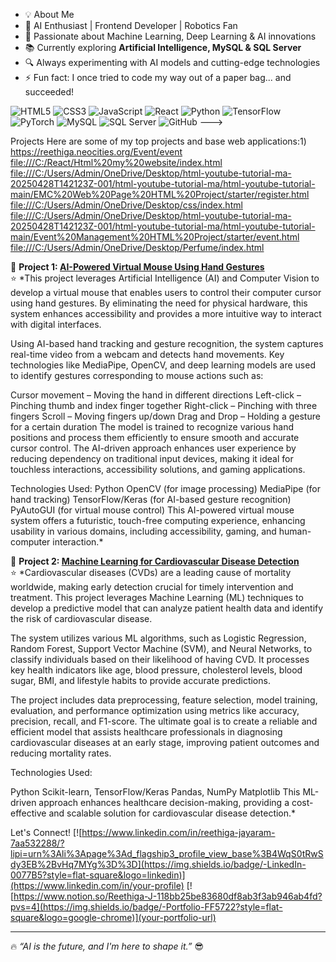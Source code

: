 - 💡 About Me
- 🤖 AI Enthusiast | Frontend Developer | Robotics Fan
- 🧠 Passionate about Machine Learning, Deep Learning & AI innovations
- 📚 Currently exploring **Artificial Intelligence, MySQL & SQL Server**
- 🔍 Always experimenting with AI models and cutting-edge technologies
- ⚡ Fun fact: I once tried to code my way out of a paper bag... and succeeded!

![HTML5](https://img.shields.io/badge/-HTML5-E34F26?style=flat-square&logo=html5&logoColor=white)
![CSS3](https://img.shields.io/badge/-CSS3-1572B6?style=flat-square&logo=css3)
![JavaScript](https://img.shields.io/badge/-JavaScript-F7DF1E?style=flat-square&logo=javascript)
![React](https://img.shields.io/badge/-React-61DAFB?style=flat-square&logo=react)
![Python](https://img.shields.io/badge/-Python-3776AB?style=flat-square&logo=python&logoColor=white)
![TensorFlow](https://img.shields.io/badge/-TensorFlow-FF6F00?style=flat-square&logo=tensorflow&logoColor=white)
![PyTorch](https://img.shields.io/badge/-PyTorch-EE4C2C?style=flat-square&logo=pytorch&logoColor=white)
![MySQL](https://img.shields.io/badge/-MySQL-4479A1?style=flat-square&logo=mysql)
![SQL Server](https://img.shields.io/badge/-SQL%20Server-CC2927?style=flat-square&logo=microsoft-sql-server&logoColor=white)
![GitHub](https://img.shields.io/badge/-GitHub-181717?style=flat-square&logo=github)
--->

Projects
Here are some of my top projects and base web applications:1) https://reethiga.neocities.org/Event/event
[file:///C:/React/Html%20my%20website/index.html 
file:///C:/Users/Admin/OneDrive/Desktop/html-youtube-tutorial-ma-20250428T142123Z-001/html-youtube-tutorial-ma/html-youtube-tutorial-main/EMC%20Web%20Page%20HTML%20Project/starter/register.html
file:///C:/Users/Admin/OneDrive/Desktop/css/index.html
file:///C:/Users/Admin/OneDrive/Desktop/html-youtube-tutorial-ma-20250428T142123Z-001/html-youtube-tutorial-ma/html-youtube-tutorial-main/Event%20Management%20HTML%20Project/starter/event.html
file:///C:/Users/Admin/OneDrive/Desktop/Perfume/index.html](url)

📌 **Project 1: [AI-Powered Virtual Mouse Using Hand Gestures](https://github.com/your-username/project1)**  
⭐ *This project leverages Artificial Intelligence (AI) and Computer Vision to develop a virtual mouse that enables users to control their computer cursor using hand gestures. By eliminating the need for physical hardware, this system enhances accessibility and provides a more intuitive way to interact with digital interfaces.

Using AI-based hand tracking and gesture recognition, the system captures real-time video from a webcam and detects hand movements. Key technologies like MediaPipe, OpenCV, and deep learning models are used to identify gestures corresponding to mouse actions such as:

Cursor movement – Moving the hand in different directions
Left-click – Pinching thumb and index finger together
Right-click – Pinching with three fingers
Scroll – Moving fingers up/down
Drag and Drop – Holding a gesture for a certain duration
The model is trained to recognize various hand positions and process them efficiently to ensure smooth and accurate cursor control. The AI-driven approach enhances user experience by reducing dependency on traditional input devices, making it ideal for touchless interactions, accessibility solutions, and gaming applications.

Technologies Used:
Python
OpenCV (for image processing)
MediaPipe (for hand tracking)
TensorFlow/Keras (for AI-based gesture recognition)
PyAutoGUI (for virtual mouse control)
This AI-powered virtual mouse system offers a futuristic, touch-free computing experience, enhancing usability in various domains, including accessibility, gaming, and human-computer interaction.*

📌 **Project 2: [Machine Learning for Cardiovascular Disease Detection](https://github.com/your-username/project2)**  
⭐ *Cardiovascular diseases (CVDs) are a leading cause of mortality worldwide, making early detection crucial for timely intervention and treatment. This project leverages Machine Learning (ML) techniques to develop a predictive model that can analyze patient health data and identify the risk of cardiovascular disease.

The system utilizes various ML algorithms, such as Logistic Regression, Random Forest, Support Vector Machine (SVM), and Neural Networks, to classify individuals based on their likelihood of having CVD. It processes key health indicators like age, blood pressure, cholesterol levels, blood sugar, BMI, and lifestyle habits to provide accurate predictions.

The project includes data preprocessing, feature selection, model training, evaluation, and performance optimization using metrics like accuracy, precision, recall, and F1-score. The ultimate goal is to create a reliable and efficient model that assists healthcare professionals in diagnosing cardiovascular diseases at an early stage, improving patient outcomes and reducing mortality rates.

Technologies Used:

Python
Scikit-learn, TensorFlow/Keras
Pandas, NumPy
Matplotlib
This ML-driven approach enhances healthcare decision-making, providing a cost-effective and scalable solution for cardiovascular disease detection.*

 Let's Connect!
[![https://www.linkedin.com/in/reethiga-jayaram-7aa532288/?lipi=urn%3Ali%3Apage%3Ad_flagship3_profile_view_base%3B4WqS0tRwSdy3EB%2BvHq7MYg%3D%3D](https://img.shields.io/badge/-LinkedIn-0077B5?style=flat-square&logo=linkedin)](https://www.linkedin.com/in/your-profile)
[![https://www.notion.so/Reethiga-J-118bb25be83680df8ab3f3ab946ab4fd?pvs=4](https://img.shields.io/badge/-Portfolio-FF5722?style=flat-square&logo=google-chrome)](your-portfolio-url)

---

🔥 *“AI is the future, and I'm here to shape it.”* 😎




